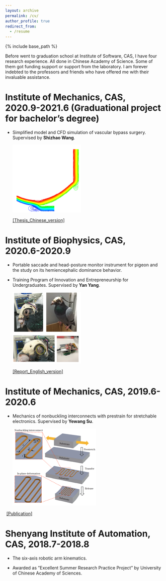```yaml
---
layout: archive
permalink: /cv/
author_profile: true
redirect_from:
  - /resume
---
```


{% include base_path %}

Before went to graduation school at Institute of Software, CAS, I have four research experience. All done in Chinese Academy of Science. Some of them got funding support or support from the laboratory. I am forever indebted to the professors and friends who have offered me with their invaluable assistance.

# Institute of Mechanics, CAS, 2020.9-2021.6 (Graduational project for bachelor’s degree)

- Simplified model and CFD simulation of vascular bypass surgery. Supervised by **Shizhao Wang**.

  ![](/images/bypass.png)

  [[Thesis_Chinese_version]]( /files/graduation.pdf )





# Institute of Biophysics, CAS, 2020.6-2020.9

- Portable saccade and head-posture monitor instrument for pigeon and the study on its hemiencephalic dominance
  behavior.

- Training Program of Innovation and Entrepreneurship for Undergraduates. Supervised by **Yan Yang**.

  ![](/images/pigeon.png)

  [[Report_English_version]]( /files/report.pdf )





# Institute of Mechanics, CAS,  2019.6-2020.6

- Mechanics of nonbuckling interconnects with prestrain for stretchable electronics. Supervised by **Yewang Su**.

  ![](/images/nonbuck.png)

​		[[Publication]]( /files/nonbuckling.pdf )





# Shenyang Institute of Automation, CAS, 2018.7-2018.8

- The six-axis robotic arm kinematics. 

- Awarded as ”Excellent Summer Research Practice Project” by University
  of Chinese Academy of Sciences.
